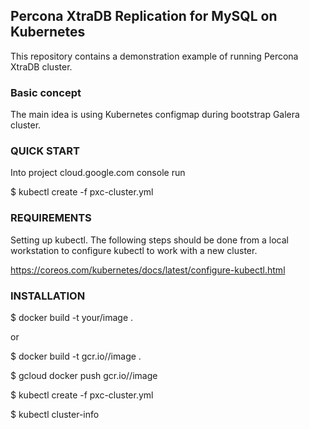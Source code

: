 ## Percona XtraDB Replication for MySQL on Kubernetes

This repository contains a demonstration example of running Percona XtraDB cluster.

### Basic concept

The main idea is using Kubernetes configmap during bootstrap Galera cluster.

### QUICK START
Into project cloud.google.com console run 

$ kubectl create -f pxc-cluster.yml

### REQUIREMENTS
Setting up kubectl.
The following steps should be done from a local workstation to configure kubectl to work with a new cluster.

https://coreos.com/kubernetes/docs/latest/configure-kubectl.html

### INSTALLATION
$ docker build -t your/image . 

or

$ docker build -t gcr.io/<your-project-id>/image .

$ gcloud docker push gcr.io/<your-project-id>/image

$ kubectl create -f pxc-cluster.yml

$ kubectl cluster-info
